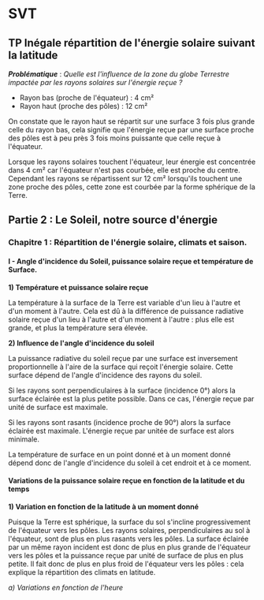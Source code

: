 # SVT

## TP Inégale répartition de l'énergie solaire suivant la latitude

***Problématique*** : *Quelle est l'influence de la zone du globe Terrestre impactée par les rayons solaires sur l'énergie reçue ?*

- Rayon bas (proche de l'équateur) : 4 cm²
- Rayon haut (proche des pôles) : 12 cm²

On constate que le rayon haut se répartit sur une surface 3 fois plus grande celle du rayon bas, cela signifie que l'énergie reçue par une surface proche des pôles est à peu près 3 fois moins puissante que celle reçue à l'équateur.

Lorsque les rayons solaires touchent l'équateur, leur énergie est concentrée dans 4 cm² car l'équateur n'est pas courbée, elle est proche du centre. Cependant les rayons se répartissent sur 12 cm² lorsqu'ils touchent une zone proche des pôles, cette zone est courbée par la forme sphérique de la Terre.

## Partie 2 : Le Soleil, notre source d'énergie

### Chapitre 1 : Répartition de l'énergie solaire, climats et saison.

#### I - Angle d'incidence du Soleil, puissance solaire reçue et température de Surface.

**1) Température et puissance solaire reçue**

La température à la surface de la Terre est variable d'un lieu à l'autre et d'un moment à l'autre. Cela est dû à la différence de puissance radiative solaire reçue d'un lieu à l'autre et d'un moment à l'autre : plus elle est grande, et plus la température sera élevée.

**2) Influence de l'angle d'incidence du soleil**

La puissance radiative du soleil reçue par une surface est inversement proportionnelle à l'aire de la surface qui reçoit l'énergie solaire. Cette surface dépend de l'angle d'incidence des rayons du soleil.

Si les rayons sont perpendiculaires à la surface (incidence 0°) alors la surface éclairée est la plus petite possible. Dans ce cas, l'énergie reçue par unité de surface est maximale.

Si les rayons sont rasants (incidence proche de 90°) alors la surface éclairée est maximale. L'énergie reçue par unitée de surface est alors minimale.

La température de surface en un point donné et à un moment donné dépend donc de l'angle d'incidence du soleil à cet endroit et à ce moment.

#### Variations de la puissance solaire reçue en fonction de la latitude et du temps

**1) Variation en fonction de la latitude à un moment donné**

Puisque la Terre est sphérique, la surface du sol s'incline progressivement de l'équateur vers les pôles. Les rayons solaires, perpendiculaires au sol à l'équateur, sont de plus en plus rasants vers les pôles. La surface éclairée par un même rayon incident est donc de plus en plus grande de l'équateur vers les pôles et la puissance reçue par unité de surface de plus en plus petite. Il fait donc de plus en plus froid de l'équateur vers les pôles : cela explique la répartition des climats en latitude.

*a) Variations en fonction de l'heure*

